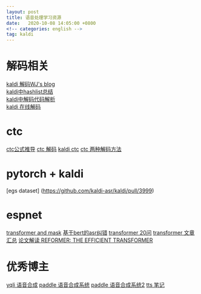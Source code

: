 ```yaml
---
layout: post
title: 语音处理学习资源
date:   2020-10-08 14:05:00 +0800
<!-- categories: english -->
tag: kaldi
---
```


<!-- * content -->
<!-- {:toc} -->

解码相关
=

[kaldi 解码WJ's blog](https://www.funcwj.cn/2017/08/02/kaldi-online-decoder/)  
[kaldi中hashlist总结](https://blog.csdn.net/u013677156/article/details/78930532)  
[kaldi中解码代码解析](https://www.jianshu.com/p/c83331070110)  
[kaldi 在线解码](https://blog.csdn.net/chinatelecom08/article/details/81392535)


ctc
=
[ctc公式推导](https://blog.csdn.net/xmdxcsj/article/details/51763886)
[ctc 解码](https://zhuanlan.zhihu.com/p/23664023)
[kaldi ctc](https://github.com/lingochamp/kaldi-ctc)
[ctc 两种解码方法](https://zhuanlan.zhihu.com/p/258975252)

pytorch + kaldi
=
[egs dataset] (https://github.com/kaldi-asr/kaldi/pull/3999)

espnet
=
[transformer and mask](https://blog.csdn.net/qq_35169059/article/details/101678207)
[基于bert的asr纠错](https://www.infoq.cn/article/5WqkeHlJBEZ8jRU9Jk6S)
[transformer 20问](https://zhuanlan.zhihu.com/p/148656446)
[transformer 文章汇总](https://mp.weixin.qq.com/s?__biz=MzIyNTY1MDUwNQ==&mid=2247483803&idx=1&sn=3dc25c9dcb200f165c939080b660914c&chksm=e87d33bddf0abaab504464385b5cf825106ddec8649c821a8fa2ef9d929baad721190fa6a7f1&token=509904673&lang=zh_CN#rd)
[论文解读 REFORMER: THE EFFICIENT TRANSFORMER](https://zhuanlan.zhihu.com/p/208134502)

优秀博主
=
[yqli 语音合成](http://yqli.tech/index.html)
[paddle 语音合成系统](https://zhuanlan.zhihu.com/p/114212581)
[paddle 语音合成系统2](https://zhuanlan.zhihu.com/p/206557967)
[tts 笔记](https://zhuanlan.zhihu.com/p/251022904)
